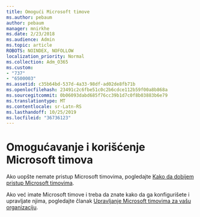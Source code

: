 ```yaml
---
title: Omogući Microsoft timove
ms.author: pebaum
author: pebaum
manager: mnirkhe
ms.date: 2/23/2018
ms.audience: Admin
ms.topic: article
ROBOTS: NOINDEX, NOFOLLOW
localization_priority: Normal
ms.collection: Adm_O365
ms.custom:
- "737"
- "6500003"
ms.assetid: c35b64bd-537d-4a33-98df-ad02de8fb71b
ms.openlocfilehash: 23491c2c6fbe51c0c2b6cdce112b59f00a8b868a
ms.sourcegitcommit: 0b06093dabd685f76cc39b1d7c0f8b03883b6e79
ms.translationtype: MT
ms.contentlocale: sr-Latn-RS
ms.lasthandoff: 10/25/2019
ms.locfileid: "36736123"
---
```

# <a name="enable-and-use-microsoft-teams"></a>Omogućavanje i korišćenje Microsoft timova

Ako uopšte nemate pristup Microsoft timovima, pogledajte [Kako da dobijem pristup Microsoft timovima](https://support.office.com/article/How-do-I-get-access-to-Microsoft-Teams-fc7f1634-abd3-4f26-a597-9df16e4ca65b.aspx).

Ako već imate Microsoft timove i treba da znate kako da ga konfigurišete i upravljate njima, pogledajte članak [Upravljanje Microsoft timovima za vašu organizaciju](https://docs.microsoft.com/MicrosoftTeams/enable-features-office-365).
